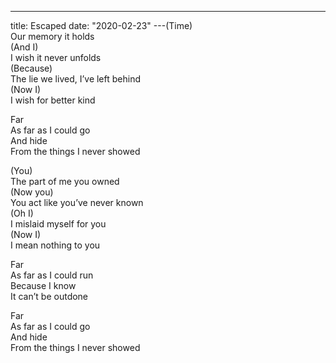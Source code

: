 ---

title: Escaped
date: "2020-02-23"
---(Time) </br>
Our memory it holds</br>
(And I) </br>
I wish it never unfolds</br>
(Because) </br>
The lie we lived, I’ve left behind</br>
(Now I) </br>
I wish for better kind</br>

Far</br>
As far as I could go</br>
And hide</br>
From the things I never showed</br>

(You) </br>
The part of me you owned</br>
(Now you) </br>
You act like you’ve never known</br>
(Oh I) </br>
I mislaid myself for you</br>
(Now I) </br>
I mean nothing to you</br>

Far</br>
As far as I could run</br>
Because I know</br>
It can’t be outdone</br>

Far</br>
As far as I could go</br>
And hide</br>
From the things I never showed</br>
